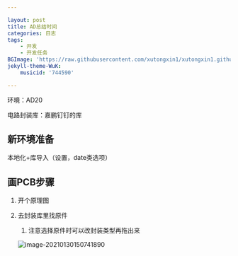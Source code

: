 ```yaml
---

layout: post
title: AD总结时间
categories: 日志
tags: 
    - 开发 
    - 开发任务
BGImage: 'https://raw.githubusercontent.com/xutongxin1/xutongxin1.github.io/master/asset/%E6%97%A5%E5%BF%97/20201220234325.png'
jekyll-theme-WuK:
    musicid: '744590'

---
```




环境：AD20

电路封装库：嘉鹏钉钉的库

## 新环境准备

本地化+库导入（设置，date类选项）

## 画PCB步骤

1. 开个原理图

2. 去封装库里找原件

   1. 注意选择原件时可以改封装类型再拖出来

   ![image-20210130150741890](https://raw.githubusercontent.com/xutongxin1/xutongxin1.github.io/master/asset/%E6%97%A5%E5%BF%97/2020image-20210130150741890.png)

   

   